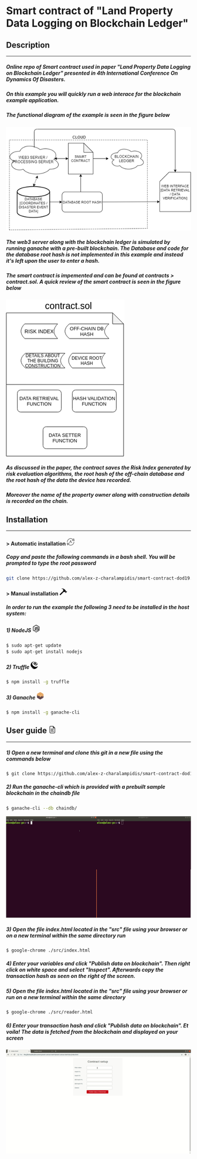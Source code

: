 # Smart contract of "Land Property Data Logging on Blockchain Ledger"
## Description
---
##### Online repo of Smart contract used in paper "Land Property Data Logging on Blockchain Ledger" presented in 4th International Conference On Dynamics Of Disasters.
##### On this example you will quickly run a web interace for the blockchain example application.
##### The functional diagram of the example is seen in the figure below
![](./images/cloud.png)
##### The web3 server along with the blockchain ledger is simulated by running ganache with a pre-built blockchain. The Database and code for the database root hash is not implemented in this example and instead it's left upon the user to enter a hash.
##### The smart contract is impemented and can be found at contracts > contract.sol. A quick review of the smart contract is seen in the figure below 
![](./images/contract.png)
##### As discussed in the paper, the contract saves the Risk Index generated by risk evaluation algorithms, the root hash of the off-chain database and the root hash of the data the device has recorded.
##### Moreover the name of the property owner along with construction details is recorded on the chain.


## Installation
---

#### > Automatic installation ![](./images/automatic.png)
##### Copy and paste the following commands in a bash shell. You will be prompted to type the root password
```sh
git clone https://github.com/alex-z-charalampidis/smart-contract-dod19.git && cd smart-contract-dod19 && sudo chmod 755 setup_contract.sh && sudo ./setup_contract.sh
```
#### > Manual installation ![](./images/manual.png)
##### **In order to run the example the following 3 need to be installed in the host system:** 
##### 1) NodeJS ![](./images/nodejs.png)
```s
$ sudo apt-get update 
$ sudo apt-get install nodejs
```
##### 2) Truffle ![](./images/truffle.png)
```sh
$ npm install -g truffle
```
##### 3) Ganache ![](./images/ganache.png?)
```sh
$ npm install -g ganache-cli
```

## User guide ![](./images/user_guide.png)
---
##### 1) Open a new terminal and clone this git in a new file using the commands below
```sh
$ git clone https://github.com/alex-z-charalampidis/smart-contract-dod19.git && cd smart-contract-dod19
```
##### 2) Run the ganache-cli which is provided with a prebuilt sample blockchain in the chaindb file
```sh
$ ganache-cli --db chaindb/ 
```
![](./images/user_guide.gif)
##### 3) Open the file index.html located in the "src" file using your browser or on a new terminal within the same directory run
```sh
$ google-chrome ./src/index.html
```
##### 4) Enter your variables and click "Publish data on blockchain". Then right click on white space and select "Inspect". Afterwards copy the transaction hash as seen on the right of the screen.
##### 5) Open the file index.html located in the "src" file using your browser or run on a new terminal within the same directory
```sh
$ google-chrome ./src/reader.html
```
##### 6) Enter your transaction hash and click "Publish data on blockchain". Et voila! The data is fetched from the blockchain and displayed on your screen
![](./images/index_reader.gif)

